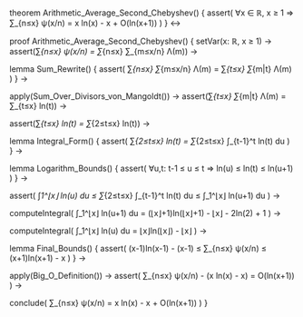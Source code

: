 theorem Arithmetic_Average_Second_Chebyshev() {
  assert(
    ∀x ∈ ℝ, x ≥ 1 ⇒ 
    ∑_{n≤x} ψ(x/n) = x ln(x) - x + O(ln(x+1))
  )
} ↔

proof Arithmetic_Average_Second_Chebyshev() {
  setVar(x: ℝ, x ≥ 1) →
  assert(∑_{n≤x} ψ(x/n) = ∑_{n≤x} ∑_{m≤x/n} Λ(m)) →
  
  lemma Sum_Rewrite() {
    assert(
      ∑_{n≤x} ∑_{m≤x/n} Λ(m) = ∑_{t≤x} ∑_{m|t} Λ(m)
    )
  } →
  
  apply(Sum_Over_Divisors_von_Mangoldt()) →
  assert(∑_{t≤x} ∑_{m|t} Λ(m) = ∑_{t≤x} ln(t)) →
  
  assert(∑_{t≤x} ln(t) = ∑_{2≤t≤x} ln(t)) →
  
  lemma Integral_Form() {
    assert(
      ∑_{2≤t≤x} ln(t) = ∑_{2≤t≤x} ∫_{t-1}^t ln(t) du
    )
  } →
  
  lemma Logarithm_Bounds() {
    assert(
      ∀u,t: t-1 ≤ u ≤ t ⇒ ln(u) ≤ ln(t) ≤ ln(u+1)
    )
  } →
  
  assert(
    ∫_1^⌊x⌋ ln(u) du ≤ ∑_{2≤t≤x} ∫_{t-1}^t ln(t) du ≤ ∫_1^⌊x⌋ ln(u+1) du
  ) →
  
  computeIntegral(
    ∫_1^⌊x⌋ ln(u+1) du = (⌊x⌋+1)ln(⌊x⌋+1) - ⌊x⌋ - 2ln(2) + 1
  ) →
  
  computeIntegral(
    ∫_1^⌊x⌋ ln(u) du = ⌊x⌋ln(⌊x⌋) - ⌊x⌋
  ) →
  
  lemma Final_Bounds() {
    assert(
      (x-1)ln(x-1) - (x-1) ≤ ∑_{n≤x} ψ(x/n) ≤ (x+1)ln(x+1) - x
    )
  } →
  
  apply(Big_O_Definition()) →
  assert(
    ∑_{n≤x} ψ(x/n) - (x ln(x) - x) = O(ln(x+1))
  ) →
  
  conclude(
    ∑_{n≤x} ψ(x/n) = x ln(x) - x + O(ln(x+1))
  )
}